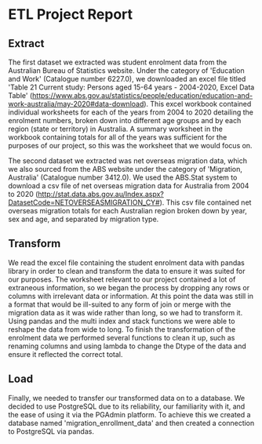 # ETL Project Report

## Extract
The first dataset we extracted was student enrolment data from the Australian Bureau of Statistics website. Under the category of 'Education and Work' (Catalogue number 6227.0), we downloaded an excel file titled 'Table 21 Current study: Persons aged 15-64 years - 2004-2020, Excel Data Table' (https://www.abs.gov.au/statistics/people/education/education-and-work-australia/may-2020#data-download). This excel workbook contained individual worksheets for each of the years from 2004 to 2020 detailing the enrolment numbers, broken down into different age groups and by each region (state or territory) in Australia. A summary worksheet in the workbook containing totals for all of the years was sufficient for the purposes of our project, so this was the worksheet that we would focus on.

The second dataset we extracted was net overseas migration data, which we also sourced from the ABS website under the category of 'Migration, Australia' (Catalogue number 3412.0). We used the ABS.Stat system to download a csv file of net overseas migration data for Australia from 2004 to 2020 (http://stat.data.abs.gov.au/Index.aspx?DatasetCode=NETOVERSEASMIGRATION_CY#). This csv file contained net overseas migration totals for each Australian region broken down by year, sex and age, and separated by migration type.

## Transform
We read the excel file containing the student enrolment data with pandas library in order to clean and transform the data to ensure it was suited for our purposes. The worksheet relevant to our project contained a lot of extraneous information, so we began the process by dropping any rows or columns with irrelevant data or information. At this point the data was still in a format that would be ill-suited to any form of join or merge with the migration data as it was wide rather than long, so we had to transform it. Using pandas and the multi index and stack functions we were able to reshape the data from wide to long. To finish the transformation of the enrolment data we performed several functions to clean it up, such as renaming columns and using lambda to change the Dtype of the data and ensure it reflected the correct total.

## Load
Finally, we needed to transfer our transformed data on to a database. We decided to use PostgreSQL due to its reliability, our familiarity with it, and the ease of using it via the PGAdmin platform. To achieve this we created a database named 'migration_enrollment_data' and then created a connection to PostgreSQL via pandas. 